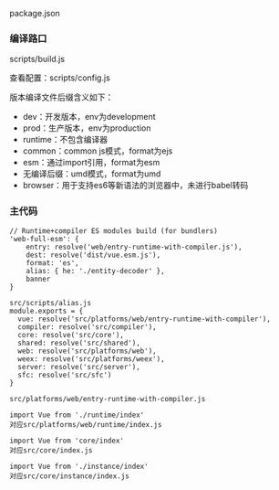 package.json



### 编译路口

scripts/build.js

查看配置：scripts/config.js

版本编译文件后缀含义如下：

- dev：开发版本，env为development
- prod：生产版本，env为production
- runtime：不包含编译器
- common：common js模式，format为ejs
- esm：通过import引用，format为esm
- 无编译后缀：umd模式，format为umd
- browser：用于支持es6等新语法的浏览器中，未进行babel转码

### 主代码

```
// Runtime+compiler ES modules build (for bundlers)
'web-full-esm': {
	entry: resolve('web/entry-runtime-with-compiler.js'),
	dest: resolve('dist/vue.esm.js'),
	format: 'es',
	alias: { he: './entity-decoder' },
	banner
}

src/scripts/alias.js
module.exports = {
  vue: resolve('src/platforms/web/entry-runtime-with-compiler'),
  compiler: resolve('src/compiler'),
  core: resolve('src/core'),
  shared: resolve('src/shared'),
  web: resolve('src/platforms/web'),
  weex: resolve('src/platforms/weex'),
  server: resolve('src/server'),
  sfc: resolve('src/sfc')
}

src/platforms/web/entry-runtime-with-compiler.js

import Vue from './runtime/index'
对应src/platforms/web/runtime/index.js

import Vue from 'core/index'
对应src/core/index.js

import Vue from './instance/index'
对应src/core/instance/index.js
```

